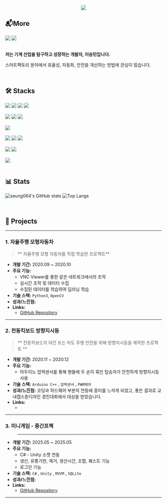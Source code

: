 <!-- 
👋 안녕하세요! 이 템플릿을 사용해 멋진 GitHub 프로필을 만들어보세요.
- [ ] 안의 내용을 자신의 정보로 채워주세요.
- 더 많은 뱃지는 https://shields.io/ 에서 만들 수 있습니다.
- 아이콘은 https://simpleicons.org/ 에서 찾아보세요.
-->


<!-- 타이틀 및 소개 -->
<div align="center">
  <img src="https://capsule-render.vercel.app/api?type=waving&color=auto&height=200§ion=header&text=안녕하세요!%20이승민입니다&fontSize=50" />
  <!-- 
    캡슐 렌더(capsule-render)를 사용하면 멋진 헤더를 쉽게 만들 수 있습니다. 
    https://github.com/kyechan99/capsule-render 에서 더 많은 옵션을 확인하세요.
    &text= 에 원하는 문구를, &height= 에 높이를, &color= 에 색상을 지정할 수 있습니다.
  -->
</div>

<!-- 연락처 -->
<div align="left">
  <h2>📬More</h2>
  <!-- 
    [your-notion-page-url] 부분에 자신의 노션 페이지 주소를 입력하세요.
    [YOUR_GITHUB_ID] 부분에 자신의 GitHub 아이디를 입력하세요.
  -->
  <a href="https://[your-notion-page-url].notion.site/"><img src="https://img.shields.io/badge/Notion-000000?style=for-the-badge&logo=notion&logoColor=white"></a>
  <a href="https://github.com/[YOUR_GITHUB_ID]"><img src="https://img.shields.io/badge/GitHub-181717?style=for-the-badge&logo=github&logoColor=white"></a>
</div>

<br>


<div align="left"> 
  <p><strong>저는 기계 산업을 탐구하고 성장하는 개발자, 이승민입니다.</strong></p>
  <p>스마트팩토리 분야에서 효율성, 자동화, 안전을 개선하는 방법에 관심이 많습니다.</p>
</div>

<br>

<!-- 기술 스택 -->
 <div align="left">
  <h2>🛠️ Stacks</h2>
  
  <div>
    <img src="https://img.shields.io/badge/C%23-239120?style=for-the-badge&logo=c-sharp&logoColor=white"> 
    <img src="https://img.shields.io/badge/C++-00599C?style=for-the-badge&logo=c%2B%2B&logoColor=white">
    <img src="https://img.shields.io/badge/Python-3776AB?style=for-the-badge&logo=python&logoColor=white">
    <img src="https://img.shields.io/badge/C-A8B9CC?style=for-the-badge&logo=c&logoColor=white">
  </div>
  <br>
  <div>
    <img src="https://img.shields.io/badge/.NET-512BD4?style=for-the-badge&logo=dotnet&logoColor=white">
    <img src="https://img.shields.io/badge/WPF-5C2D91?style=for-the-badge&logo=.net&logoColor=white"> 
    <img src="https://img.shields.io/badge/WinForms-8A2BE2?style=for-the-badge&logo=.net&logoColor=white">
  </div>
  <br>
  <div>
    <img src="https://img.shields.io/badge/OpenCV-5C3EE8?style=for-the-badge&logo=opencv&logoColor=white">
  </div>
  <br>
  <div>
    <img src="https://img.shields.io/badge/MSSQL-CC2927?style=for-the-badge&logo=microsoft-sql-server&logoColor=white">
    <img src="https://img.shields.io/badge/MySQL-4479A1?style=for-the-badge&logo=mysql&logoColor=white">
    <img src="https://img.shields.io/badge/SQLite-003B57?style=for-the-badge&logo=sqlite&logoColor=white">
  </div>
  <br>
  <div>
    <img src="https://img.shields.io/badge/Git-F05032?style=for-the-badge&logo=git&logoColor=white">
    <img src="https://img.shields.io/badge/GitHub-181717?style=for-the-badge&logo=github&logoColor=white">
  </div>
  <br>
  <div>
    <img src="https://img.shields.io/badge/PLC-00878F?style=for-the-badge&logo=siemens&logoColor=white">
    <!img src="https://img.shields.io/badge/CAD%20Integration-E63946?style=for-the-badge&logo=autodesk&logoColor=white"-->
  </div>
</div>

<br>

<!-- GitHub 통계 -->
<div align="left">
  <h2>📊 Stats</h2>
  <p>
    <!-- 
      ?username= 뒤에 본인의 GitHub 아이디를 입력하세요.
      &show_icons=true&theme=radical 테마는 여러가지가 있으니, 원하는 테마로 변경할 수 있습니다. 
      (예: dark, radical, merko, gruvbox, tokyonight, onedark, cobalt, synthwave, highcontrast, drastic 등)
    -->
    <img src="https://github-readme-stats.vercel.app/api?username=seung064&show_icons=true&theme=radical" alt="seung064's GitHub stats" />
    <img src="https://github-readme-stats.vercel.app/api/top-langs/?username=seung064&layout=compact&theme=radical" alt="Top Langs" />
  </p>
</div>

<br>

<!-- 주요 프로젝트 -->
<div align="left">
  <h2>📁 Projects</h2>

  ---

  ### 1. 자율주행 모형자동차
  > ** 자율주행 모형 자동차를 직접 학습한 프로젝트**
  - **개발 기간:** 2020.09 ~ 2020.10
  - **주요 기능:**
    - VNC Viewer를 통한 같은 네트워크에서의 조작
    - 실시간 조작 및 데이터 수집
    - 수집된 데이터를 학습하여 딥러닝 학습
  - **기술 스택:** `Python3`, `OpenCV`
  - **성과/느낀점:** 
  - **Links:**
    - [GitHub Repository](https://github.com/...)

  ---

  <!-- 여기에 더 많은 프로젝트를 추가할 수 있습니다. -->

  ### 2. 전동킥보드 방향지시등
  > ** 전동킥보드의 야간 또는 차도 주행 안전을 위해 방향지시등을 제작한 프로젝트 **
  - **개발 기간:** 2020.11 ~ 2020.12
  - **주요 기능:**
    - 아두이노 압력센서를 통해 핸들에 두 손이 묶인 탑승자가 안전하게 방향지시등 사용
  - **기술 스택:** `Arduino C++` , `압력센서` , `PWM제어`
  - **성과/느낀점:** 코딩과 하드웨어 부분의 연동에 흥미를 느끼게 되었고, 좋은 결과로 교내캡스톤디자인 경진대회에서 대상을 받았습니다.
  - **Links:**
    - <!--[GitHub Repository](https://github.com/...)-->

  ---

  ### 3. 미니게임 - 중간프젝
  > **  **
  - **개발 기간:** 2025.05 ~ 2025.05
  - **주요 기능:**
    - C# - Unity 소켓 연동
    - 생산, 유통기한, 제거, 생산시간, 조합, 퀘스트 기능
    - 로그인 기능
  - **기술 스택:** `C#` , `Unity` , `MVVM` , `SQLite`
  - **성과/느낀점:** 
  - **Links:**
    - [GitHub Repository](https://github.com/...)
  ---

</div>

<br>
